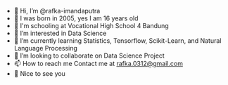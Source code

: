 - 👋 Hi, I’m @rafka-imandaputra
- 🍼 I was born in 2005, yes I am 16 years old
- 🏫 I'm schooling at Vocational High School 4 Bandung
- 👀 I’m interested in Data Science
- 🌱 I’m currently learning Statistics, Tensorflow, Scikit-Learn, and Natural Language Processing
- 💞️ I’m looking to collaborate on Data Science Project
- 📫 How to reach me Contact me at rafka.0312@gmail.com
- 🤗 Nice to see you

<!---
rafka-imandaputra/rafka-imandaputra is a ✨ special ✨ repository because its `README.md` (this file) appears on your GitHub profile.
You can click the Preview link to take a look at your changes.
--->
